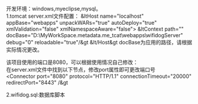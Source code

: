 开发环境：windows,myeclipse,mysql。<br>
1.tomcat server.xml文件配置：
&ltHost name="localhost"  appBase="webapps"
            unpackWARs="true" autoDeploy="true"
            xmlValidation="false" xmlNamespaceAware="false">
		&ltContext path="" docBase="D:\MyWorkSpace\.metadata\.me_tcat\webapps\wifidogServer" debug="0" reloadable="true"/&gt
&lt/Host&gt
docBase为应用的路径，请根据实际情况更改。<br>

该项目使用的端口是8080，可以根据使用情况自己修改：<br>
在server.xml文件中找到以下节点，修改port属性即可更改端口号<br>
<Connector port="8080" protocol="HTTP/1.1" 
               connectionTimeout="20000" 
               redirectPort="8443" /&gt

2.wifidog.sql:数据库脚本

